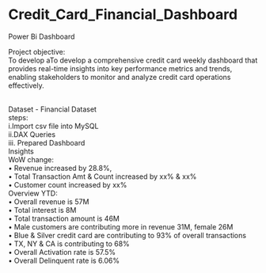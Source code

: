 # Credit_Card_Financial_Dashboard
Power Bi Dashboard
<br>

Project objective: 
<br>
To develop aTo develop a comprehensive credit card weekly dashboard that provides real-time insights into key performance metrics and trends, enabling stakeholders to monitor and analyze credit card operations effectively.

<br>
Dataset - Financial Dataset

<br>
steps:
<br>
i.Import csv file into MySQL
<br>
ii.DAX Queries
<br>
iii. Prepared Dashboard

<br>
Insights
<br>
WoW change:
<br>
• Revenue increased by 28.8%, 
<br>
• Total Transaction Amt & Count increased by xx% & xx%
<br>
• Customer count increased by xx%
<br>
Overview YTD:
<br>
• Overall revenue is 57M
<br>
• Total interest is 8M
<br>
• Total transaction amount is 46M
<br>
• Male customers are contributing more in revenue 31M, female 26M
<br>
• Blue & Silver credit card are contributing to 93% of overall transactions
<br>
• TX, NY & CA is contributing to 68%
<br>
• Overall Activation rate is 57.5%
<br>
• Overall Delinquent rate is 6.06%



